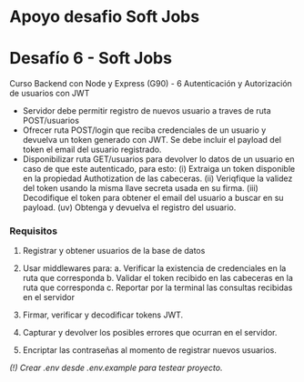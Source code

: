 # Apoyo desafio Soft Jobs

# Desafío 6 - Soft Jobs
Curso Backend con Node y Express (G90) - 6 Autenticación y Autorización de usuarios con JWT



* Servidor debe permitir registro de nuevos usuario a traves de ruta POST/usuarios
* Ofrecer ruta POST/login que reciba credenciales de un usuario y devuelva un token generado con JWT. Se debe incluir el payload del token el email del usuario registrado.
* Disponibilizar ruta GET/usuarios para devolver lo datos de un usuario en caso de que este autenticado, para esto: (i) Extraiga un token disponible en la propiedad Authotization de las cabeceras. (ii) Veriqfique la validez del token usando la misma llave secreta usada en su firma. (iii) Decodifique el token para obtener el email del usuario a buscar en su payload. (uv) Obtenga y devuelva el registro del usuario.

### Requisitos

1. Registrar y obtener usuarios de la base de datos

2. Usar middlewares para:
    a. Verificar la existencia de credenciales en la ruta que corresponda
    b. Validar el token recibido en las cabeceras en la ruta que corresponda
    c. Reportar por la terminal las consultas recibidas en el servidor

3. Firmar, verificar y decodificar tokens JWT.

4. Capturar y devolver los posibles errores que ocurran en el servidor.

5. Encriptar las contraseñas al momento de registrar nuevos usuarios.


*(!) Crear .env desde .env.example para testear proyecto.*